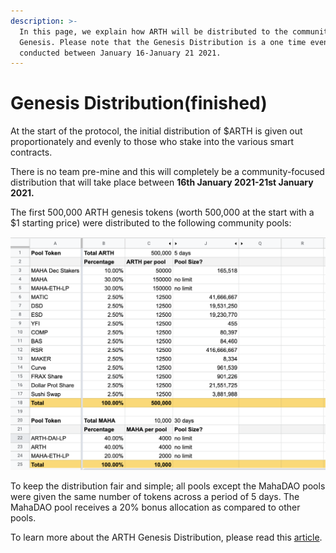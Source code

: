 ```yaml
---
description: >-
  In this page, we explain how ARTH will be distributed to the community at
  Genesis. Please note that the Genesis Distribution is a one time event & was
  conducted between January 16-January 21 2021.
---
```


# Genesis Distribution\(finished\)

At the start of the protocol, the initial distribution of $ARTH is given out proportionately and evenly to those who stake into the various smart contracts.

There is no team pre-mine and this will completely be a community-focused distribution that will take place between **16th January 2021-21st January 2021.**

The first 500,000 ARTH genesis tokens \(worth 500,000 at the start with a $1 starting price\) were distributed to the following community pools:

![Distribution of ARTH across the various community tokesns](../../.gitbook/assets/image%20%2854%29.png)

To keep the distribution fair and simple; all pools except the MahaDAO pools were given the same number of tokens across a period of 5 days. The MahaDAO pool receives a 20% bonus allocation as compared to other pools.

To learn more about the ARTH Genesis Distribution, please read this [article](https://medium.com/mahadao/arth-genesis-distribution-plan-d73b08f22533).

